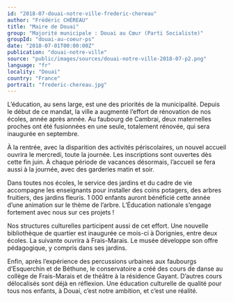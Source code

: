 ```yaml
---
id: "2018-07-douai-notre-ville-frederic-chereau"
author: "Frédéric CHÉREAU"
title: "Maire de Douai"
group: "Majorité municipale : Douai au Cœur (Parti Socialiste)"
groupId: "douai-au-coeur-ps"
date: "2018-07-01T00:00:00Z"
publication: "douai-notre-ville"
source: "public/images/sources/douai-notre-ville-2018-07-p2.png"
language: "fr"
locality: "Douai"
country: "France"
portrait: "frederic-chereau.jpg"
---
```


L’éducation, au sens large, est une des priorités de la municipalité. Depuis le début de ce mandat, la ville a augmenté l’effort de rénovation de nos écoles, année après année. Au faubourg de Cambrai, deux maternelles proches ont été fusionnées en une seule, totalement rénovée, qui sera inaugurée en septembre.

À la rentrée, avec la disparition des activités périscolaires, un nouvel accueil ouvrira le mercredi, toute la journée. Les inscriptions sont ouvertes dès cette fin juin. À chaque période de vacances désormais, l’accueil se fera aussi à la journée, avec des garderies matin et soir.

Dans toutes nos écoles, le service des jardins et du cadre de vie accompagne les enseignants pour installer des coins potagers, des arbres fruitiers, des jardins fleuris. 1 000 enfants auront bénéficié cette année d’une animation sur le thème de l’arbre. L’Éducation nationale s’engage fortement avec nous sur ces projets !

Nos structures culturelles participent aussi de cet effort. Une nouvelle bibliothèque de quartier est inaugurée ce mois-ci à Dorignies, entre deux écoles. La suivante ouvrira à Frais-Marais. Le musée développe son offre pédagogique, y compris dans ses jardins.

Enfin, après l’expérience des percussions urbaines aux faubourgs d’Esquerchin et de Béthune, le conservatoire a créé des cours de danse au collège de Frais-Marais et de théâtre à la résidence Gayant. D’autres cours délocalisés sont déjà en réflexion. Une éducation culturelle de qualité pour tous nos enfants, à Douai, c’est notre ambition, et c’est une réalité.
